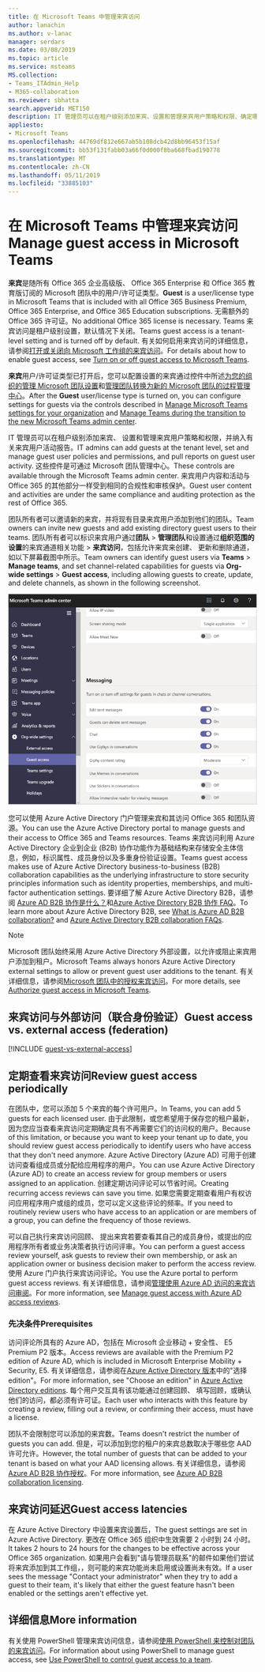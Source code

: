 ```yaml
---
title: 在 Microsoft Teams 中管理来宾访问
author: lanachin
ms.author: v-lanac
manager: serdars
ms.date: 03/08/2019
ms.topic: article
ms.service: msteams
MS.collection:
- Teams_ITAdmin_Help
- M365-collaboration
ms.reviewer: sbhatta
search.appverid: MET150
description: IT 管理员可以在租户级别添加来宾、设置和管理来宾用户策略和权限、确定哪些用户可以邀请来宾以及获取有关来宾用户活动的报告。
appliesto:
- Microsoft Teams
ms.openlocfilehash: 44769df812e667ab5b108dcb42d8bb96453f15af
ms.sourcegitcommit: bb53f131fabb03a66f0d000f8ba668fbad190778
ms.translationtype: MT
ms.contentlocale: zh-CN
ms.lasthandoff: 05/11/2019
ms.locfileid: "33885103"
---
```

<a name="manage-guest-access-in-microsoft-teams"></a><span data-ttu-id="4c3ff-103">在 Microsoft Teams 中管理来宾访问</span><span class="sxs-lookup"><span data-stu-id="4c3ff-103">Manage guest access in Microsoft Teams</span></span>
======================================

<span data-ttu-id="4c3ff-104">**来宾**是随所有 Office 365 企业高级版、 Office 365 Enterprise 和 Office 365 教育版订阅的 Microsoft 团队中的用户/许可证类型。</span><span class="sxs-lookup"><span data-stu-id="4c3ff-104">**Guest** is a user/license type in Microsoft Teams that is included with all Office 365 Business Premium, Office 365 Enterprise, and Office 365 Education subscriptions.</span></span> <span data-ttu-id="4c3ff-105">无需额外的 Office 365 许可证。</span><span class="sxs-lookup"><span data-stu-id="4c3ff-105">No additional Office 365 license is necessary.</span></span> <span data-ttu-id="4c3ff-106">Teams 来宾访问是租户级别设置，默认情况下关闭。</span><span class="sxs-lookup"><span data-stu-id="4c3ff-106">Teams guest access is a tenant-level setting and is turned off by default.</span></span> <span data-ttu-id="4c3ff-107">有关如何启用来宾访问的详细信息，请参阅[打开或关闭向 Microsoft 工作组的来宾访问](set-up-guests.md)。</span><span class="sxs-lookup"><span data-stu-id="4c3ff-107">For details about how to enable guest access, see [Turn on or off guest access to Microsoft Teams](set-up-guests.md).</span></span>

<span data-ttu-id="4c3ff-108">**来宾**用户/许可证类型已打开后，您可以配置设置的来宾通过控件中所述[为您的组织的管理 Microsoft 团队设置](enable-features-office-365.md)和[管理团队转换为新的 Microsoft 团队的过程管理中心](manage-teams-skypeforbusiness-admin-center.md)。</span><span class="sxs-lookup"><span data-stu-id="4c3ff-108">After the **Guest** user/license type is turned on, you can configure settings for guests via the controls described in [Manage Microsoft Teams settings for your organization](enable-features-office-365.md) and [Manage Teams during the transition to the new Microsoft Teams admin center](manage-teams-skypeforbusiness-admin-center.md).</span></span>     
    
<span data-ttu-id="4c3ff-109">IT 管理员可以在租户级别添加来宾、 设置和管理来宾用户策略和权限，并纳入有关来宾用户活动报告。</span><span class="sxs-lookup"><span data-stu-id="4c3ff-109">IT admins can add guests at the tenant level, set and manage guest user policies and permissions, and pull reports on guest user activity.</span></span> <span data-ttu-id="4c3ff-110">这些控件是可通过 Microsoft 团队管理中心。</span><span class="sxs-lookup"><span data-stu-id="4c3ff-110">These controls are available through the Microsoft Teams admin center.</span></span> <span data-ttu-id="4c3ff-111">来宾用户内容和活动与 Office 365 的其他部分一样受到相同的合规性和审核保护。</span><span class="sxs-lookup"><span data-stu-id="4c3ff-111">Guest user content and activities are under the same compliance and auditing protection as the rest of Office 365.</span></span>

<span data-ttu-id="4c3ff-112">团队所有者可以邀请新的来宾，并将现有目录来宾用户添加到他们的团队。</span><span class="sxs-lookup"><span data-stu-id="4c3ff-112">Team owners can invite new guests and add existing directory guest users to their teams.</span></span> <span data-ttu-id="4c3ff-113">团队所有者可以标识来宾用户通过**团队** > **管理团队**和设置通过**组织范围的设置**的来宾通道相关功能 > **来宾访问**，包括允许来宾来创建、 更新和删除通道，如以下屏幕截图中所示。</span><span class="sxs-lookup"><span data-stu-id="4c3ff-113">Team owners can identify guest users via **Teams** > **Manage teams**, and set channel-related capabilities for guests via **Org-wide settings** > **Guest access**, including allowing guests to create, update, and delete channels, as shown in the following screenshot.</span></span>

![团队中的来宾权限设置](media/manage-guest-access-image1.png)
  
<span data-ttu-id="4c3ff-115">您可以使用 Azure Active Directory 门户管理来宾和其访问 Office 365 和团队资源。</span><span class="sxs-lookup"><span data-stu-id="4c3ff-115">You can use the Azure Active Directory portal to manage guests and their access to Office 365 and Teams resources.</span></span> <span data-ttu-id="4c3ff-116">Teams 来宾访问利用 Azure Active Directory 企业到企业 (B2B) 协作功能作为基础结构来存储安全主体信息，例如，标识属性、成员身份以及多重身份验证设置。</span><span class="sxs-lookup"><span data-stu-id="4c3ff-116">Teams guest access makes use of Azure Active Directory business-to-business (B2B) collaboration capabilities as the underlying infrastructure to store security principles information such as identity properties, memberships, and multi-factor authentication settings.</span></span> <span data-ttu-id="4c3ff-117">要详细了解 Azure Active Directory B2B，请参阅 [Azure AD B2B 协作是什么？](https://go.microsoft.com/fwlink/p/?linkid=853011)和[Azure Active Directory B2B 协作 FAQ](https://go.microsoft.com/fwlink/p/?linkid=853020)。</span><span class="sxs-lookup"><span data-stu-id="4c3ff-117">To learn more about Azure Active Directory B2B, see [What is Azure AD B2B collaboration?](https://go.microsoft.com/fwlink/p/?linkid=853011) and [Azure Active Directory B2B collaboration FAQs](https://go.microsoft.com/fwlink/p/?linkid=853020).</span></span>

> [!NOTE]
> <span data-ttu-id="4c3ff-118">Microsoft 团队始终采用 Azure Active Directory 外部设置，以允许或阻止来宾用户添加到租户。</span><span class="sxs-lookup"><span data-stu-id="4c3ff-118">Microsoft Teams always honors Azure Active Directory external settings to allow or prevent guest user additions to the tenant.</span></span> <span data-ttu-id="4c3ff-119">有关详细信息，请参阅[Microsoft 团队中的授权来宾访问](Teams-dependencies.md)。</span><span class="sxs-lookup"><span data-stu-id="4c3ff-119">For more details, see [Authorize guest access in Microsoft Teams](Teams-dependencies.md).</span></span>
  
## <a name="guest-access-vs-external-access-federation"></a><span data-ttu-id="4c3ff-120">来宾访问与外部访问（联合身份验证）</span><span class="sxs-lookup"><span data-stu-id="4c3ff-120">Guest access vs. external access (federation)</span></span>

[!INCLUDE [guest-vs-external-access](includes/guest-vs-external-access.md)]

## <a name="review-guest-access-periodically"></a><span data-ttu-id="4c3ff-121">定期查看来宾访问</span><span class="sxs-lookup"><span data-stu-id="4c3ff-121">Review guest access periodically</span></span>

<span data-ttu-id="4c3ff-122">在团队中，您可以添加 5 个来宾的每个许可用户。</span><span class="sxs-lookup"><span data-stu-id="4c3ff-122">In Teams, you can add 5 guests for each licensed user.</span></span> <span data-ttu-id="4c3ff-123">由于此限制，或您希望用于保存您的租户最新，因为您应当查看来宾访问定期确定具有不再需要它们的访问权的用户。</span><span class="sxs-lookup"><span data-stu-id="4c3ff-123">Because of this limitation, or because you want to keep your tenant up to date, you should review guest access periodically to identify users who have access that they don't need anymore.</span></span> <span data-ttu-id="4c3ff-124">Azure Active Directory (Azure AD) 可用于创建访问查看组成员或分配给应用程序的用户。</span><span class="sxs-lookup"><span data-stu-id="4c3ff-124">You can use Azure Active Directory (Azure AD) to create an access review for group members or users assigned to an application.</span></span> <span data-ttu-id="4c3ff-125">创建定期访问评论可以节省时间。</span><span class="sxs-lookup"><span data-stu-id="4c3ff-125">Creating recurring access reviews can save you time.</span></span> <span data-ttu-id="4c3ff-126">如果您需要定期查看用户有权访问应用程序用户或组的成员，您可以定义这些评论的频率。</span><span class="sxs-lookup"><span data-stu-id="4c3ff-126">If you need to routinely review users who have access to an application or are members of a group, you can define the frequency of those reviews.</span></span> 

<span data-ttu-id="4c3ff-127">可以自己执行来宾访问回顾、 提出来宾若要查看其自己的成员身份，或提出的应用程序所有者或业务决策者执行访问评审。</span><span class="sxs-lookup"><span data-stu-id="4c3ff-127">You can perform a guest access review yourself, ask guests to review their own membership, or ask an application owner or business decision maker to perform the access review.</span></span> <span data-ttu-id="4c3ff-128">使用 Azure 门户执行来宾访问评论。</span><span class="sxs-lookup"><span data-stu-id="4c3ff-128">You use the Azure portal to perform guest access reviews.</span></span> <span data-ttu-id="4c3ff-129">有关详细信息，请参阅[管理使用 Azure AD 访问的来宾访问审阅](https://docs.microsoft.com/en-us/azure/active-directory/governance/manage-guest-access-with-access-reviews)。</span><span class="sxs-lookup"><span data-stu-id="4c3ff-129">For more information, see [Manage guest access with Azure AD access reviews](https://docs.microsoft.com/en-us/azure/active-directory/governance/manage-guest-access-with-access-reviews).</span></span>

###  <a name="prerequisites"></a><span data-ttu-id="4c3ff-130">先决条件</span><span class="sxs-lookup"><span data-stu-id="4c3ff-130">Prerequisites</span></span>

<span data-ttu-id="4c3ff-131">访问评论所具有的 Azure AD，包括在 Microsoft 企业移动 + 安全性、 E5 Premium P2 版本。</span><span class="sxs-lookup"><span data-stu-id="4c3ff-131">Access reviews are available with the Premium P2 edition of Azure AD, which is included in Microsoft Enterprise Mobility + Security, E5.</span></span> <span data-ttu-id="4c3ff-132">有关详细信息，请参阅在[Azure Active Directory 版本](https://docs.microsoft.com/en-us/azure/active-directory/fundamentals/active-directory-whatis)中的"选择 edition"。</span><span class="sxs-lookup"><span data-stu-id="4c3ff-132">For more information, see "Choose an edition" in [Azure Active Directory editions](https://docs.microsoft.com/en-us/azure/active-directory/fundamentals/active-directory-whatis).</span></span> <span data-ttu-id="4c3ff-133">每个用户交互具有该功能通过创建回顾、 填写回顾，或确认他们的访问，都必须有许可证。</span><span class="sxs-lookup"><span data-stu-id="4c3ff-133">Each user who interacts with this feature by creating a review, filling out a review, or confirming their access, must have a license.</span></span> 

<span data-ttu-id="4c3ff-134">团队不会限制您可以添加的来宾数。</span><span class="sxs-lookup"><span data-stu-id="4c3ff-134">Teams doesn't restrict the number of guests you can add.</span></span> <span data-ttu-id="4c3ff-135">但是，可以添加到您的租户的来宾总数取决于哪些您 AAD 许可允许。</span><span class="sxs-lookup"><span data-stu-id="4c3ff-135">However, the total number of guests that can be added to your tenant is based on what your AAD licensing allows.</span></span> <span data-ttu-id="4c3ff-136">有关详细信息，请参阅[Azure AD B2B 协作授权](https://docs.microsoft.com/en-us/azure/active-directory/b2b/licensing-guidance)。</span><span class="sxs-lookup"><span data-stu-id="4c3ff-136">For more information, see [Azure AD B2B collaboration licensing](https://docs.microsoft.com/en-us/azure/active-directory/b2b/licensing-guidance).</span></span>

## <a name="guest-access-latencies"></a><span data-ttu-id="4c3ff-137">来宾访问延迟</span><span class="sxs-lookup"><span data-stu-id="4c3ff-137">Guest access latencies</span></span>

<span data-ttu-id="4c3ff-138">在 Azure Active Directory 中设置来宾设置后，</span><span class="sxs-lookup"><span data-stu-id="4c3ff-138">The guest settings are set in Azure Active Directory.</span></span> <span data-ttu-id="4c3ff-139">更改在 Office 365 组织中生效需要 2 小时到 24 小时。</span><span class="sxs-lookup"><span data-stu-id="4c3ff-139">It takes 2 hours to 24 hours for the changes to be effective across your Office 365 organization.</span></span> <span data-ttu-id="4c3ff-140">如果用户会看到"请与管理员联系"的邮件如果他们尝试将来宾添加到其工作组，，则可能的来宾功能尚未启用或设置尚未有效。</span><span class="sxs-lookup"><span data-stu-id="4c3ff-140">If a user sees the message "Contact your administrator" when they try to add a guest to their team, it's likely that either the guest feature hasn't been enabled or the settings aren't effective yet.</span></span>

## <a name="more-information"></a><span data-ttu-id="4c3ff-141">详细信息</span><span class="sxs-lookup"><span data-stu-id="4c3ff-141">More information</span></span>

<span data-ttu-id="4c3ff-142">有关使用 PowerShell 管理来宾访问信息，请参阅[使用 PowerShell 来控制对团队的来宾访问](guest-access-powershell.md)。</span><span class="sxs-lookup"><span data-stu-id="4c3ff-142">For information about using PowerShell to manage guest access, see [Use PowerShell to control guest access to a team](guest-access-powershell.md).</span></span>


